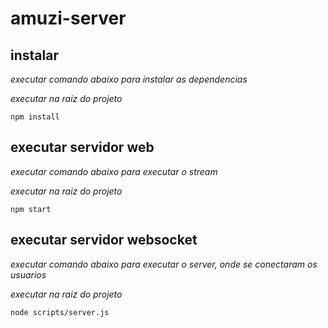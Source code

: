 # amuzi-server

## instalar
*executar comando abaixo para instalar as dependencias*

*executar na raiz do projeto*
```
npm install
```
## executar servidor web
*executar comando abaixo para executar o stream*

*executar na raiz do projeto*
```
npm start
```
## executar servidor websocket
*executar comando abaixo para executar o server, onde se conectaram os usuarios*

*executar na raiz do projeto*
```
node scripts/server.js
```
